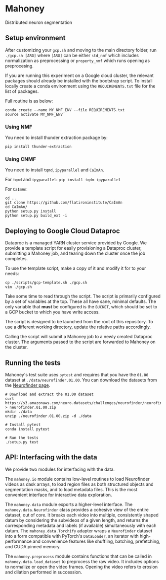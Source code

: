 # Mahoney
Distributed neuron segmentation

## Setup environment

After customizing your `gcp.sh`  and moving to the main directory folder, run `./gcp.sh [ARG]` where `[ARG]` can be either `std_nmf` which includes normalization as preprocessing or `property_nmf` which runs opening as preprocesing.

If you are running this experiment on a Google cloud cluster, the relevant packages should already be installed with the bootstrap script. To install locally create a conda environment using the `REQUIREMENTS.txt` file for the list of packages.

Full routine is as below:

```
conda create --name MY_NMF_ENV --file REQUIREMENTS.txt
source activate MY_NMF_ENV
```

### Using NMF
You need to install thunder extraction package by:
```
pip install thunder-extraction
```

### Using CNMF
You need to install `tqmd`, `ipyparallel` and `CaImAn`.

For `tqmd` and `ipyparallel`:
`pip install tqdm ipyparallel`

For `CaImAn`:

```
cd ..
git clone https://github.com/flatironinstitute/CaImAn
cd CaImAn/
python setup.py install
python setup.py build_ext -i
```

## Deploying to Google Cloud Dataproc
Dataproc is a managed YARN cluster service provided by Google. We provide a template script for easily provisioning a Dataproc cluster, submitting a Mahoney job, and tearing down the cluster once the job completes.

To use the template script, make a copy of it and modify it for to your needs:

```shell
cp ./scripts/gcp-template.sh ./gcp.sh
vim ./gcp.sh
```

Take some time to read through the script. The script is primarily configured by a set of variables at the top. These all have sane, minimal defaults. The only variable that **must** be configured is the `BUCKET`, which should be set to a GCP bucket to which you have write access.

The script is designed to be launched from the root of this repository. To use a different working directory, update the relative paths accordingly.

Calling the script will submit a Mahoney job to a newly created Dataproc cluster. The arguments passed to the script are forwarded to Mahoney on the cluster.


## Running the tests

Mahoney's test suite uses `pytest` and requires that you have the `01.00` dataset at `./data/neurofinder.01.00`. You can download the datasets from the [Neurofinder page](http://neurofinder.codeneuro.org/).

```shell
# Download and extract the 01.00 dataset
curl https://s3.amazonaws.com/neuro.datasets/challenges/neurofinder/neurofinder.01.00.zip > neurofinder.01.00.zip
mkdir ./data
unzip ./neurofinder.01.00.zip -d ./data

# Install pytest
conda install pytest

# Run the tests
./setup.py test
```


## API: Interfacing with the data

We provide two modules for interfacing with the data.

The `mahoney.io` module contains low-level routines to load Neurofinder videos as dask arrays, to load region files as both structured objects and segmentation masks, and to load metadata files. This is the most convenient interface for interactive data exploration.


The `mahoney.data` module exports a higher-level interface. The `mahoney.data.Neurofinder` class provides a cohesive view of the entire dataset, out of core. It breaks each video into multiple, consistently shaped datum by considering the subvideos of a given length, and returns the corresponding metadata and labels (if available) simultaneously with each datum. The `mahoney.data.Torchify` adapter wraps a `Neurofinder` dataset into a form compatible with PyTorch's `DataLoader`, an iterator with high-performance and convenience features like shuffling, batching, prefetching, and CUDA pinned memory.

The `mahoney.preprocess` module contains functions that can be called in `mahoney.data.load_dataset` to preprocess the raw video. It includes options to normalize or open the video frames. Opening the video refers to erosion and dilation performed in succession.
